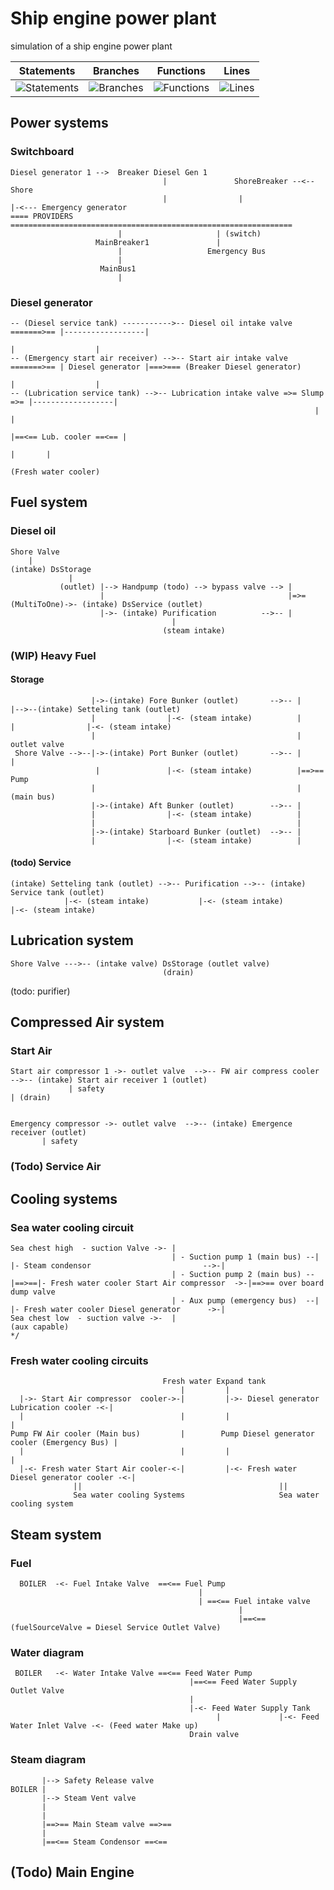 # Ship engine power plant
simulation of a ship engine power plant


| Statements                  | Branches                | Functions                 | Lines                |
| --------------------------- | ----------------------- | ------------------------- | -------------------- |
| ![Statements](https://img.shields.io/badge/Coverage-100%25-brightgreen.svg) | ![Branches](https://img.shields.io/badge/Coverage-100%25-brightgreen.svg) | ![Functions](https://img.shields.io/badge/Coverage-99.28%25-brightgreen.svg) | ![Lines](https://img.shields.io/badge/Coverage-100%25-brightgreen.svg)    |

## Power systems
### Switchboard
```
Diesel generator 1 -->  Breaker Diesel Gen 1
                                  |               ShoreBreaker --<-- Shore
                                  |                |                          |-<--- Emergency generator
==== PROVIDERS  ===============================================================
                        |                     | (switch)
                   MainBreaker1               |
                        |                   Emergency Bus
                        |
                    MainBus1
                        |
```

### Diesel generator
```
-- (Diesel service tank) ----------->-- Diesel oil intake valve =======>== |------------------| 
                                                                           |                  |
-- (Emergency start air receiver) -->-- Start air intake valve  =======>== | Diesel generator |===>=== (Breaker Diesel generator)
                                                                           |                  |
-- (Lubrication service tank) -->-- Lubrication intake valve =>= Slump =>= |------------------| 
                                                                    |                        |     
                                                                    |==<== Lub. cooler ==<== |
                                                                            |       |
                                                                        (Fresh water cooler)
```


## Fuel system

### Diesel oil
```
Shore Valve 
    |
(intake) DsStorage 
             |
           (outlet) |--> Handpump (todo) --> bypass valve --> |
                    |                                         |=>=(MultiToOne)->- (intake) DsService (outlet)                                   
                    |->- (intake) Purification          -->-- |
                                    |
                                  (steam intake)
```

### (WIP) Heavy Fuel

#### Storage
```
                  |->-(intake) Fore Bunker (outlet)       -->-- |       |-->--(intake) Setteling tank (outlet)
                  |                |-<- (steam intake)          |       |                |-<- (steam intake)  
                  |                                             |    outlet valve 
 Shore Valve -->--|->-(intake) Port Bunker (outlet)       -->-- |       |
                   |               |-<- (steam intake)          |==>== Pump 
                  |                                             |       (main bus)
                  |->-(intake) Aft Bunker (outlet)        -->-- | 
                  |                |-<- (steam intake)          |
                  |                                             |
                  |->-(intake) Starboard Bunker (outlet)  -->-- |
                  |                |-<- (steam intake)          |
```

#### (todo) Service
```
(intake) Setteling tank (outlet) -->-- Purification -->-- (intake) Service tank (outlet)
            |-<- (steam intake)           |-<- (steam intake)               |-<- (steam intake)  
```

## Lubrication system
```
Shore Valve --->-- (intake valve) DsStorage (outlet valve)
                                  (drain)                            
```
(todo: purifier)


## Compressed Air system

### Start Air
```
Start air compressor 1 ->- outlet valve  -->-- FW air compress cooler -->-- (intake) Start air receiver 1 (outlet)
             | safety                                                                            | (drain)


Emergency compressor ->- outlet valve  -->-- (intake) Emergence receiver (outlet)
       | safety   
```

### (Todo) Service Air


## Cooling systems

### Sea water cooling circuit 
```
Sea chest high  - suction Valve ->- |  
                                    | - Suction pump 1 (main bus) --|     |- Steam condensor                         -->-|
                                    | - Suction pump 2 (main bus) --|==>==|- Fresh water cooler Start Air compressor  ->-|==>== over board dump valve
                                    | - Aux pump (emergency bus)  --|     |- Fresh water cooler Diesel generator      ->-|
Sea chest low  - suction valve ->-  |                                             (aux capable)
*/
```

### Fresh water cooling circuits
```
                                  Fresh water Expand tank
                                      |         |
  |->- Start Air compressor  cooler->-|         |->- Diesel generator Lubrication cooler -<-|
  |                                   |         |                                           |
Pump FW Air cooler (Main bus)         |        Pump Diesel generator cooler (Emergency Bus) |
  |                                   |         |                                           |
  |-<- Fresh water Start Air cooler-<-|         |-<- Fresh water Diesel generator cooler -<-|
              ||                                            ||
              Sea water cooling Systems                     Sea water cooling system       

```


## Steam system

### Fuel
```
  BOILER  -<- Fuel Intake Valve  ==<== Fuel Pump   
                                          |
                                          | ==<== Fuel intake valve
                                                   |
                                                   |==<== (fuelSourceValve = Diesel Service Outlet Valve)  
```

### Water diagram
```
 BOILER   -<- Water Intake Valve ==<== Feed Water Pump 
                                        |==<== Feed Water Supply Outlet Valve 
                                        |
                                        |-<- Feed Water Supply Tank 
                                              |             |-<- Feed Water Inlet Valve -<- (Feed water Make up)
                                        Drain valve                             
```

### Steam diagram
```
       |--> Safety Release valve 
BOILER |
       |--> Steam Vent valve
       |
       |
       |==>== Main Steam valve ==>==
       |
       |==<== Steam Condensor ==<==
```

## (Todo) Main Engine

